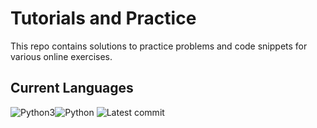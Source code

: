 # Tutorials and Practice

This repo contains solutions to practice problems and code snippets for various online exercises.

## Current Languages
<img src="https://www.python.org/static/favicon.ico" alt="Python3"/><img src="https://img.shields.io/badge/Language-Python3-yellow?style=plastic" alt="Python" />
<img src="https://img.shields.io/github/last-commit/jljtech/TutorialTesting?style=plastic" alt="Latest commit" />
